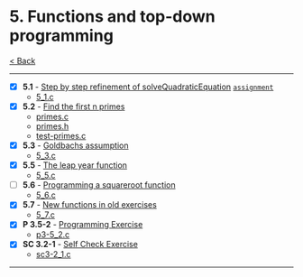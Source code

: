 # 5. Functions and top-down programming

[< Back](../README.md)

---

- [x] **5.1** - [Step by step refinement of solveQuadraticEquation](./5_1.md) [`assignment`](../assignments/assignment5.md)
  - [5_1.c](./5_1.c)
- [x] **5.2** - [Find the first n primes](./5_2.md)
  - [primes.c](./primes.c)
  - [primes.h](./primes.h)
  - [test-primes.c](./test-primes.c)
- [x] **5.3** - [Goldbachs assumption](./5_3.md)
  - [5_3.c](./5_3.c)
- [x] **5.5** - [The leap year function](./5_5.md)
  - [5_5.c](./5_5.c)
- [ ] **5.6** - [Programming a squareroot function](./5_6.md)
  - [5_6.c](./5_6.c)
- [x] **5.7** - [New functions in old exercises](./5_7.md)
  - [5_7.c](./5_7.c)
- [x] **P 3.5-2** - [Programming Exercise](./p3-5_2.md)
  - [p3-5_2.c](./p3-5_2.c)
- [x] **SC 3.2-1** - [Self Check Exercise](./p3-2_1.md)
  - [sc3-2_1.c](./sc3-2_1.c)

---
